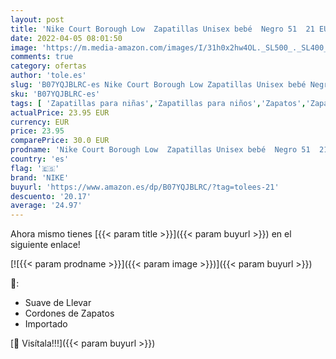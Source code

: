 ```yaml
---
layout: post
title: 'Nike Court Borough Low  Zapatillas Unisex bebé  Negro 51  21 EU'
date: 2022-04-05 08:01:50
image: 'https://m.media-amazon.com/images/I/31h0x2hw4OL._SL500_._SL400_.jpg'
comments: true
category: ofertas
author: 'tole.es'
slug: 'B07YQJBLRC-es Nike Court Borough Low Zapatillas Unisex bebé Negro 51 21 EU'
sku: 'B07YQJBLRC-es'
tags: [ 'Zapatillas para niñas','Zapatillas para niños','Zapatos','Zapatos para bebés','Zapatos para niñas','Zapatos para niños','Zapatos y complementos','bebé','nike', ]
actualPrice: 23.95 EUR
currency: EUR
price: 23.95
comparePrice: 30.0 EUR
prodname: 'Nike Court Borough Low  Zapatillas Unisex bebé  Negro 51  21 EU'
country: 'es'
flag: '🇪🇸'
brand: 'NIKE'
buyurl: 'https://www.amazon.es/dp/B07YQJBLRC/?tag=tolees-21'
descuento: '20.17'
average: '24.97'
---
```


Ahora mismo tienes [{{< param title >}}]({{< param buyurl >}}) en el siguiente enlace!

[![{{< param prodname >}}]({{< param image >}})]({{< param buyurl >}})

🔎:

- Suave de Llevar
- Cordones de Zapatos
- Importado

[🛒 Visítala!!!]({{< param buyurl >}})

